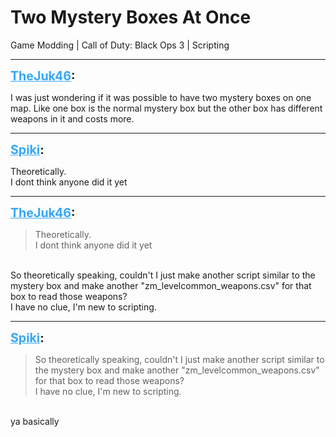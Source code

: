 # Two Mystery Boxes At Once
Game Modding | Call of Duty: Black Ops 3 | Scripting

---
<strong style="font-size: 1.4em;"><span style="text-decoration: underline;text-decoration-color: #34a7f9;"><span style="color:#34a7f9;">TheJuk46</span></span>:</strong>

<p>I was just wondering if it was possible to have two mystery boxes on one map. Like one box is the normal mystery box but the other box has different weapons in it and costs more.</p>

---
<strong style="font-size: 1.4em;"><span style="text-decoration: underline;text-decoration-color: #34a7f9;"><span style="color:#34a7f9;">Spiki</span></span>:</strong>

<p>Theoretically. <br />I dont think anyone did it yet</p>

---
<strong style="font-size: 1.4em;"><span style="text-decoration: underline;text-decoration-color: #34a7f9;"><span style="color:#34a7f9;">TheJuk46</span></span>:</strong>

<p><blockquote>Theoretically.<br />I dont think anyone did it yet<br /></blockquote><br />So theoretically speaking, couldn&#39;t I just make another script similar to the mystery box and make another &quot;zm_levelcommon_weapons.csv&quot; for that box to read those weapons?<br />I have no clue, I&#39;m new to scripting.</p>

---
<strong style="font-size: 1.4em;"><span style="text-decoration: underline;text-decoration-color: #34a7f9;"><span style="color:#34a7f9;">Spiki</span></span>:</strong>

<p><blockquote>So theoretically speaking, couldn&#39;t I just make another script similar to the mystery box and make another &quot;zm_levelcommon_weapons.csv&quot; for that box to read those weapons?<br />I have no clue, I&#39;m new to scripting.<br /></blockquote><br />ya basically</p>
